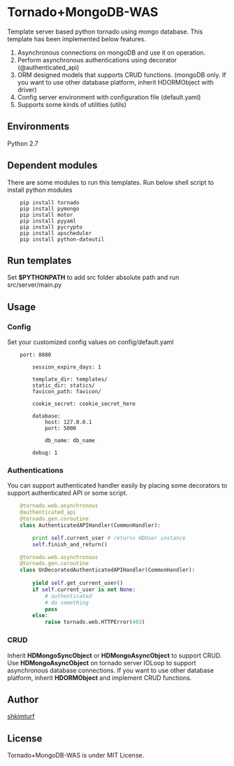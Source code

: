 # Tornado+MongoDB-WAS

Template server based python tornado using mongo database.
This template has been implemented below features.

 1. Asynchronous connections on mongoDB and use it on operation.
 2. Perform asynchronous authentications using decorator (@authenticated_api)
 3. ORM designed models that supports CRUD functions. (mongoDB only. If you want to use other database platform, inherit HDORMObject with driver)
 4. Config server environment with configuration file (default.yaml)
 5. Supports some kinds of utilities (utils)

## Environments

Python 2.7

## Dependent modules

There are some modules to run this templates.
Run below shell script to install python modules

```
    pip install tornado
    pip install pymongo
    pip install motor
    pip install pyyaml
    pip install pycrypto
    pip install apscheduler
    pip install python-dateutil
```

## Run templates

Set **$PYTHONPATH** to add src folder absolute path and run src/server/main.py

## Usage

### Config

Set your customized config values on config/default.yaml

```
    port: 8080

        session_expire_days: 1

        template_dir: templates/
        static_dir: statics/
        favicon_path: favicon/

        cookie_secret: cookie_secret_here

        database:
            host: 127.0.0.1
            port: 5000

            db_name: db_name

        debug: 1
```

### Authentications

You can support authenticated handler easily by placing some decorators to support authenticated API or some script.

``` python
    @tornado.web.asynchronous
    @authenticated_api
    @tornado.gen.coroutine
    class AuthenticatedAPIHandler(CommonHandler):

    	print self.current_user # returns HDUser instance
    	self.finish_and_return()

    @tornado.web.asynchronous
    @tornado.gen.coroutine
    class UnDecoratedAuthenticatedAPIHandler(CommonHandler):
	
    	yield self.get_current_user()
    	if self.current_user is not None:
    		# authenticated
    		# do something
    		pass
    	else:
    		raise tornado.web.HTTPError(403)
```

### CRUD

Inherit **HDMongoSyncObject** or **HDMongoAsyncObject** to support CRUD.
Use **HDMongoAsyncObject** on tornado server IOLoop to support asynchronous database connections.
If you want to use other database platform, inherit **HDORMObject** and implement CRUD functions.

## Author

[shkimturf](https://github.com/shkimturf)

## License

Tornado+MongoDB-WAS is under MIT License.